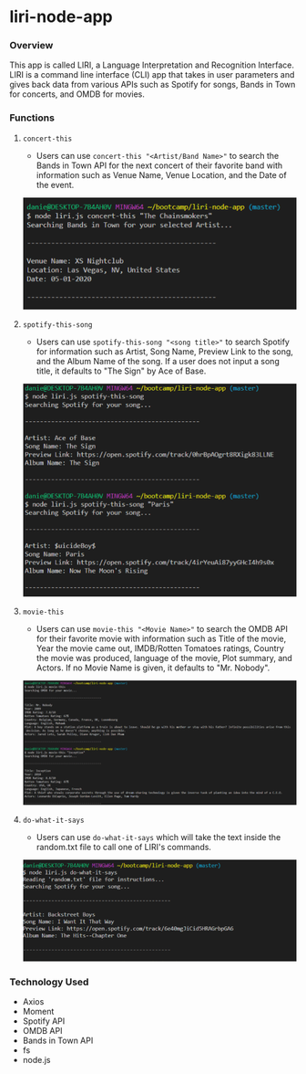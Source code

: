 # liri-node-app

### Overview

This app is called LIRI, a Language Interpretation and Recognition Interface. LIRI is a command line interface (CLI) app that takes in user parameters and gives back data from various APIs such as Spotify for songs, Bands in Town for concerts, and OMDB for movies.

### Functions

1. `concert-this`
    * Users can use `concert-this "<Artist/Band Name>"` to search the Bands in Town API for the next concert of their favorite band with information such as Venue Name, Venue Location, and the Date of the event.
    
    ![Example Image](images/01-concert-this.png)

2. `spotify-this-song`
    * Users can use `spotify-this-song "<song title>"` to search Spotify for information such as Artist, Song Name, Preview Link to the song, and the Album Name of the song. If a user does not input a song title, it defaults to "The Sign" by Ace of Base.

    ![Example Image](images/02-spotify-this-song.png)

3. `movie-this`
    * Users can use `movie-this "<Movie Name>"` to search the OMDB API for their favorite movie with information such as Title of the movie, Year the movie came out, IMDB/Rotten Tomatoes ratings, Country the movie was produced, language of the movie, Plot summary, and Actors. If no Movie Name is given, it defaults to "Mr. Nobody".

    ![Example Image](images/03-movie-this.png)

4. `do-what-it-says`
    * Users can use `do-what-it-says` which will take the text inside the random.txt file to call one of LIRI's commands.

    ![Example Image](images/04-do-what-it-says.png)


### Technology Used
* Axios
* Moment
* Spotify API
* OMDB API
* Bands in Town API
* fs
* node.js

